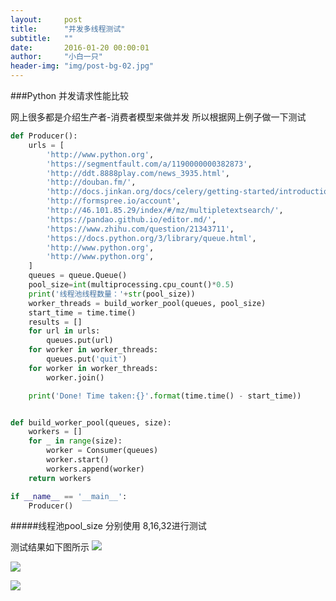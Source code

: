 ```yaml
---
layout:     post
title:      "并发多线程测试"
subtitle:   ""
date:       2016-01-20 00:00:01
author:     "小白一只"
header-img: "img/post-bg-02.jpg"
---
```



###Python 并发请求性能比较

网上很多都是介绍生产者-消费者模型来做并发
所以根据网上例子做一下测试

```python
def Producer():
    urls = [
        'http://www.python.org',
        'https://segmentfault.com/a/1190000000382873',
        'http://ddt.8888play.com/news_3935.html',
        'http://douban.fm/',
        'http://docs.jinkan.org/docs/celery/getting-started/introduction.html',
        'http://formspree.io/account',
        'http://46.101.85.29/index/#/mz/multipletextsearch/',
        'https://pandao.github.io/editor.md/',
        'https://www.zhihu.com/question/21343711',
        'https://docs.python.org/3/library/queue.html',
        'http://www.python.org',
        'http://www.python.org',
    ]
    queues = queue.Queue()
    pool_size=int(multiprocessing.cpu_count()*0.5)
    print('线程池线程数量：'+str(pool_size))
    worker_threads = build_worker_pool(queues, pool_size)
    start_time = time.time()
    results = []
    for url in urls:
        queues.put(url)
    for worker in worker_threads:
        queues.put('quit')
    for worker in worker_threads:
        worker.join()

    print('Done! Time taken:{}'.format(time.time() - start_time))


def build_worker_pool(queues, size):
    workers = []
    for _ in range(size):
        worker = Consumer(queues)
        worker.start()
        workers.append(worker)
    return workers

if __name__ == '__main__':
    Producer()
```

#####线程池pool_size 分别使用 8,16,32进行测试

测试结果如下图所示
![](https://raw.githubusercontent.com/xiaobaiyizhi/xiaobaiyizhi.github.io/master/img/process-test/c-p8%20.png)

![](https://raw.githubusercontent.com/xiaobaiyizhi/xiaobaiyizhi.github.io/master/img/process-test/c-p16.png)

![](https://raw.githubusercontent.com/xiaobaiyizhi/xiaobaiyizhi.github.io/master/img/process-test/c-p32.png)